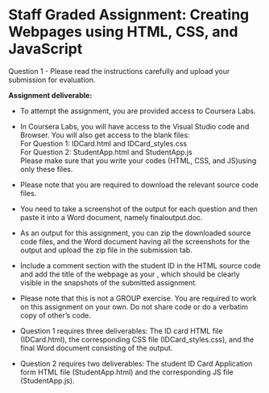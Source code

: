 # Staff Graded Assignment: Creating Webpages using HTML, CSS, and JavaScript

Question 1 - 
Please read the instructions carefully and upload your submission for evaluation. 

**Assignment deliverable:**
- To attempt the assignment, you are provided access to Coursera Labs. 

- In Coursera Labs, you will have access to the Visual Studio code and Browser. You will also get access to the blank files: <br>
For Question 1: IDCard.html and IDCard_styles.css <br>
For Question 2: StudentApp.html and StudentApp.js <br>
Please make sure that you write your codes (HTML, CSS, and JS)using only these files.

- Please note that you are required to download the relevant source code files. 

- You need to take a screenshot of the output for each question and then paste it into a Word document, namely finaloutput.doc.

- As an output for this assignment, you can zip the downloaded source code files, and the Word document having all the screenshots for the output and upload the zip file in the submission tab.

- Include a comment section with the student ID in the HTML source code and add the title of the webpage as your <studentID>, which should be clearly visible in the snapshots of the submitted assignment.

- Please note that this is not a GROUP exercise. You are required to work on this assignment on your own. Do not share code or do a verbatim copy of other’s code.

- Question 1 requires three deliverables: The ID card HTML file (IDCard.html), the corresponding CSS file (IDCard_styles.css), and the final Word document consisting of the output.

- Question 2 requires two deliverables: The student ID Card Application form HTML file (StudentApp.html) and the corresponding JS file (StudentApp.js).
